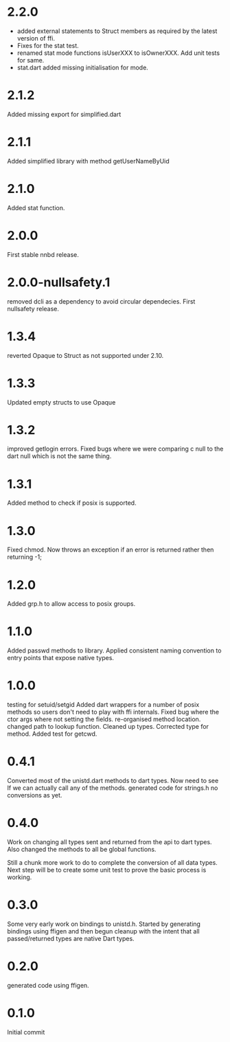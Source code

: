 # 2.2.0
- added external statements to Struct members as required by the latest version of ffi.
- Fixes for the stat test.
- renamed stat mode functions isUserXXX to isOwnerXXX. Add unit tests for same.
- stat.dart added missing initialisation for mode.

# 2.1.2
Added missing export for simplified.dart

# 2.1.1
Added simplified library with method getUserNameByUid

# 2.1.0
Added stat function.

# 2.0.0
First stable nnbd release.

# 2.0.0-nullsafety.1
removed dcli as a dependency to avoid circular dependecies.
First nullsafety release.

# 1.3.4
reverted Opaque to Struct as not supported under 2.10.

# 1.3.3
Updated empty structs to use Opaque

# 1.3.2
improved getlogin errors. 
Fixed bugs where we were comparing c null to the dart null which is not the same thing.

# 1.3.1
Added method to check if posix is supported.

# 1.3.0
Fixed chmod. Now throws an exception if an error is returned rather then returning -1;

# 1.2.0
Added grp.h to allow access to posix groups.

# 1.1.0
Added passwd methods to library.
Applied consistent naming convention to entry points that expose native types.

# 1.0.0
testing for setuid/setgid
Added dart wrappers for a number of posix methods so users don't need to play with ffi internals.
Fixed bug where the ctor args where not setting the fields.
re-organised method location.
changed path to lookup function.
Cleaned up types.
Corrected type for method.
Added test for getcwd.

# 0.4.1
Converted most of the unistd.dart methods to dart types. Now need to see If we can actually call any of the methods. generated code for strings.h no conversions as yet.

# 0.4.0
Work on changing all types sent and returned from the api to dart types. Also changed the methods to all be global functions.

Still a chunk more work to do to complete the conversion of all data types.
Next step will be to create some unit test to prove the basic process is working.

# 0.3.0
Some very early work on bindings to unistd.h. Started by generating bindings using ffigen and then begun cleanup with the intent that all passed/returned types are native Dart types.

# 0.2.0
generated code using ffigen.

# 0.1.0
Initial commit

